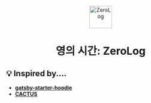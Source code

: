 <p align="center">
  <a href="https://6h15m.github.io">
    <img alt="ZeroLog" src="https://6h15m.github.io/favicon.png" width="60" />
  </a>
</p>
<h1 align="center">
  영의 시간: ZeroLog
</h1>

## 💡 Inspired by....

- **[gatsby-starter-hoodie](https://github.com/devHudi/gatsby-starter-hoodie)**
- **[CACTUS](https://cactus.tistory.com/)**
